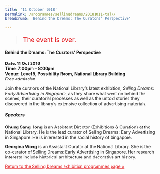 ```yaml
---
title: '11 October 2018'
permalink: /programmes/sellingdreams/20181011-talk/
breadcrumb: 'Behind the Dreams: The Curators’ Perspective'

---
```



<blockquote style="color: #E21216; font-size: 150%;">The event is over.</blockquote>

<h4>Behind the Dreams: The Curators’ Perspective</h4>

__Date: 11 Oct 2018__<br>
__Time: 7:00pm – 8:00pm__<br>
__Venue: Level 5, Possibility Room, National Library Building__<br>
_Free admission_

Join the curators of the National Library’s latest exhibition, _Selling Dreams: Early Advertising in Singapore_, as they share what went on behind the scenes, their curatorial processes as well as the untold stories they discovered in the library’s extensive collection of advertising materials.

##### Speakers
__Chung Sang Hong__ is an Assistant Director (Exhibitions & Curation) at the National Library. He is the lead curator of Selling Dreams: Early Advertising in Singapore. He is interested in the social history of Singapore.

__Georgina Wong__ is an Assistant Curator at the National Library. She is the co-curator of Selling Dreams: Early Advertising in Singapore. Her research interests include historical architecture and decorative art history.

<a href="/exhibitions/past-exhibitions/sellingdreams/programmes/" style="color:#E21216;">Return to the Selling Dreams exhibition programmes page &#187;</a>
